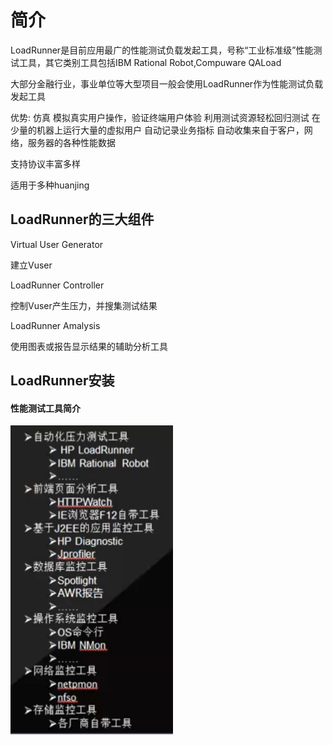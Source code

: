 # 简介
 LoadRunner是目前应用最广的性能测试负载发起工具，号称“工业标准级”性能测试工具，其它类别工具包括IBM Rational Robot,Compuware QALoad

 大部分金融行业，事业单位等大型项目一般会使用LoadRunner作为性能测试负载发起工具

 优势: 
  仿真 模拟真实用户操作，验证终端用户体验
   利用测试资源轻松回归测试
   在少量的机器上运行大量的虚拟用户
   自动记录业务指标
   自动收集来自于客户，网络，服务器的各种性能数据

   支持协议丰富多样

   适用于多种huanjing

 ## LoadRunner的三大组件

 Virtual User Generator

 建立Vuser

 LoadRunner Controller

 控制Vuser产生压力，并搜集测试结果

 LoadRunner Amalysis

 使用图表或报告显示结果的辅助分析工具

 ## LoadRunner安装


 #### 性能测试工具简介

<img src="./image/03.png" />